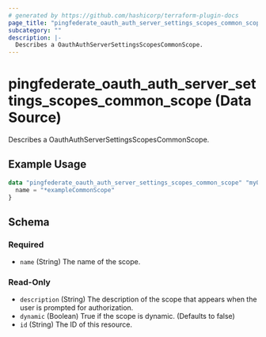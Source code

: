 ```yaml
---
# generated by https://github.com/hashicorp/terraform-plugin-docs
page_title: "pingfederate_oauth_auth_server_settings_scopes_common_scope Data Source - terraform-provider-pingfederate"
subcategory: ""
description: |-
  Describes a OauthAuthServerSettingsScopesCommonScope.
---
```


# pingfederate_oauth_auth_server_settings_scopes_common_scope (Data Source)

Describes a OauthAuthServerSettingsScopesCommonScope.

## Example Usage

```terraform
data "pingfederate_oauth_auth_server_settings_scopes_common_scope" "myOauthAuthServerSettingsScopesCommonScope" {
  name = "*exampleCommonScope"
}
```

<!-- schema generated by tfplugindocs -->
## Schema

### Required

- `name` (String) The name of the scope.

### Read-Only

- `description` (String) The description of the scope that appears when the user is prompted for authorization.
- `dynamic` (Boolean) True if the scope is dynamic. (Defaults to false)
- `id` (String) The ID of this resource.
